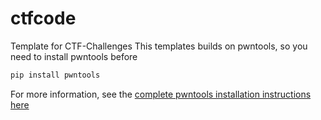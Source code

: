 # ctfcode
Template for CTF-Challenges
This templates builds on pwntools, so you need to install pwntools before
```sh
pip install pwntools
```
For more information, see the [complete pwntools installation instructions here](https://pwntools.readthedocs.org/en/latest/install.html)
